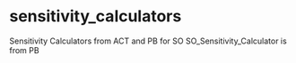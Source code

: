 # sensitivity_calculators
Sensitivity Calculators from ACT and PB for SO
SO_Sensitivity_Calculator is from PB
